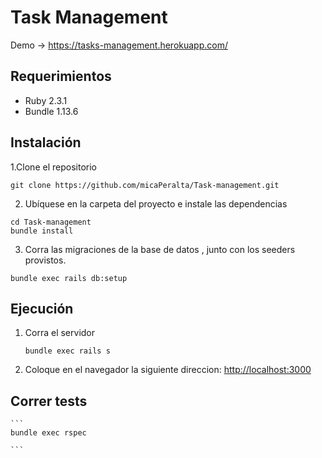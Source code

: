 # Task Management


 Demo -> https://tasks-management.herokuapp.com/

## Requerimientos 
  + Ruby 2.3.1
  + Bundle 1.13.6
  
  
## Instalación 

1.Clone el repositorio
 ```	
 git clone https://github.com/micaPeralta/Task-management.git

 ```
2. Ubíquese  en la carpeta del proyecto e instale las dependencias
 ```
 cd Task-management
 bundle install 

 ```
3. Corra las migraciones de la base de datos , junto con los seeders provistos.
 ```
 bundle exec rails db:setup

 ```

## Ejecución
1. Corra el servidor

	```
	bundle exec rails s

	```
2. Coloque en el navegador la siguiente direccion:  [http://localhost:3000](http://localhost:3000)

## Correr tests

	```
	bundle exec rspec 

	```

